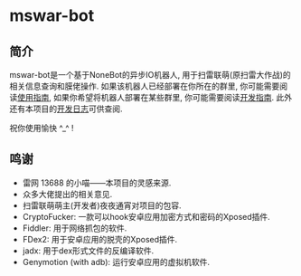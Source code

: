 # mswar-bot

## 简介
mswar-bot是一个基于NoneBot的异步IO机器人, 用于扫雷联萌(原扫雷大作战)的相关信息查询和膜佬操作. 如果该机器人已经部署在你所在的群里, 你可能需要阅读[使用指南](/usage), 如果你希望将机器人部署在某些群里, 你可能需要阅读[开发指南](/development). 此外还有本项目的[开发日志](/changelog)可供查阅.

祝你使用愉快 ^\_^ !

## 鸣谢
+ 雷网 13688 的小喵——本项目的灵感来源.
+ 众多大佬提出的相关意见.
+ 扫雷联萌萌主(开发者)夜夜通宵对项目的包容.
+ CryptoFucker: 一款可以hook安卓应用加密方式和密码的Xposed插件.
+ Fiddler: 用于网络抓包的软件.
+ FDex2: 用于安卓应用的脱壳的Xposed插件.
+ jadx: 用于dex形式文件的反编译软件.
+ Genymotion (with adb): 运行安卓应用的虚拟机软件.
